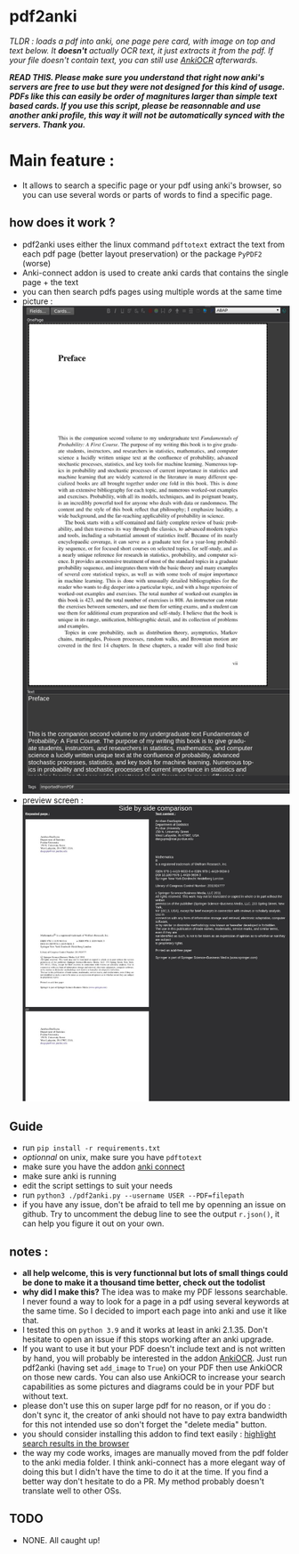 # pdf2anki
*TLDR : loads a pdf into anki, one page pere card, with image on top and text below. It **doesn't** actually OCR text, it just extracts it from the pdf. If your file doesn't contain text, you can still use [AnkiOCR](https://ankiweb.net/shared/info/450181164) afterwards.*


***READ THIS. Please make sure you understand that right now anki's servers are free to use but they were not designed for this kind of usage. PDFs like this can easily be order of magnitures larger than simple text based cards. If you use this script, please be reasonnable and use another anki profile, this way it will not be automatically synced with the servers. Thank you.***

# Main feature :
* It allows to search a specific page or your pdf using anki's browser, so you can use several words or parts of words to find a specific page.

## how does it work ?
* pdf2anki uses either the linux command `pdftotext` extract the text from each pdf page (better layout preservation) or the package `PyPDF2` (worse)
* Anki-connect addon is used to create anki cards that contains the single page + the text
* you can then search pdfs pages using multiple words at the same time
* picture :
![pic](screenshot.jpg)
* preview screen :
![pic](preview.jpg)

## Guide
* run `pip install -r requirements.txt`
* *optionnal* on unix, make sure you have `pdftotext`
* make sure you have the addon [anki connect](https://ankiweb.net/shared/info/2055492159)
* make sure anki is running
* edit the script settings to suit your needs
* run `python3 ./pdf2anki.py --username USER --PDF=filepath`
* if you have any issue, don't be afraid to tell me by openning an issue on github. Try to uncomment the debug line to see the output `r.json()`, it can help you figure it out on your own.


## notes :
* **all help welcome, this is very functionnal but lots of small things could be done to make it a thousand time better, check out the todolist**
* **why did I make this?** The idea was to make my PDF lessons searchable. I never found a way to look for a page in a pdf using several keywords at the same time. So I decided to import each page into anki and use it like that. 
* I tested this on `python 3.9` and it works at least in anki 2.1.35. Don't hesitate to open an issue if this stops working after an anki upgrade.
* If you want to use it but your PDF doesn't include text and is not written by hand, you will probably be interested in the addon [AnkiOCR](https://ankiweb.net/shared/info/450181164). Just run pdf2anki (having set `add_image` to `True`) on your PDF then use AnkiOCR on those new cards. You can also use AnkiOCR to increase your search capabilities as some pictures and diagrams could be in your PDF but without text.
* please don't use this on super large pdf for no reason, or if you do : don't sync it, the creator of anki should not have to pay extra bandwidth for this not intended use so don't forget the "delete media" button. 
* you should consider installing this addon to find text easily : [highlight search results in the browser](https://ankiweb.net/shared/info/225180905)
* the way my code works, images are manually moved from the pdf folder to the anki media folder. I think anki-connect has a more elegant way of doing this but I didn't have the time to do it at the time. If you find a better way don't hesitate to do a PR. My method probably doesn't translate well to other OSs.


## TODO
* NONE. All caught up!
